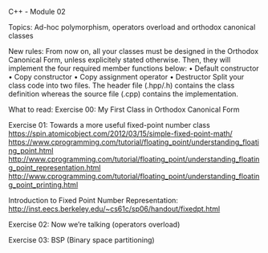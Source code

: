 C++ - Module 02

Topics:
Ad-hoc polymorphism, operators overload and orthodox canonical classes

New rules:
From now on, all your classes must be designed in the Orthodox Canonical Form,
unless explicitely stated otherwise. Then, they will implement the four required member
functions below:
• Default constructor
• Copy constructor
• Copy assignment operator
• Destructor
Split your class code into two files. The header file (.hpp/.h) contains the class
definition whereas the source file (.cpp) contains the implementation.

What to read:
Exercise 00: My First Class in
Orthodox Canonical Form

Exercise 01: Towards a more useful
fixed-point number class
https://spin.atomicobject.com/2012/03/15/simple-fixed-point-math/
https://www.cprogramming.com/tutorial/floating_point/understanding_floating_point.html
http://www.cprogramming.com/tutorial/floating_point/understanding_floating_point_representation.html
http://www.cprogramming.com/tutorial/floating_point/understanding_floating_point_printing.html

Introduction to Fixed Point Number Representation:
http://inst.eecs.berkeley.edu/~cs61c/sp06/handout/fixedpt.html

Exercise 02: Now we’re talking (operators overload)

Exercise 03: BSP (Binary space partitioning)
